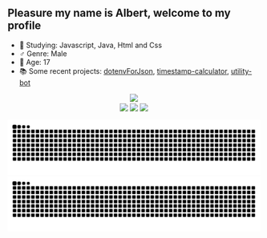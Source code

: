 ## Pleasure my name is Albert, welcome to my profile

- 🌱 Studying: Javascript, Java, Html and Css
- ♂️ Genre: Male
- 🍰 Age: 17
- 📚 Some recent projects: [dotenvForJson](https://github.com/HarukaYamamoto0/dotenvForJson), [timestamp-calculator](https://github.com/HarukaYamamoto0/timestamp-calculator), [utility-bot](https://github.com/HarukaYamamoto0/utility-bot)

<div align="center">
  <img height="180em" src="https://github-readme-stats.vercel.app/api?username=HarukaYamamoto0&show_icons=true&theme=github_dark&include_all_commits=true&count_private=true"/>
</div>

<div align="center"> 
  <a href="https://youtube.com/channel/UC91TMKN7AAh3XttXx_vpQMA" target="_blank"><img src="https://img.shields.io/badge/YouTube-FF0000?style=for-the-badge&logo=youtube&logoColor=white" target="_blank"></a>
  <a href="https://discord.gg/Eg73WUt6Ak" target="_blank"><img src="https://img.shields.io/badge/Discord-7289DA?style=for-the-badge&logo=discord&logoColor=white" target="_blank"></a> 
  <a href="mailto: antonioalbert344@gmail.com"><img src="https://img.shields.io/badge/-Gmail-%23333?style=for-the-badge&logo=gmail&logoColor=white" target="_blank"></a>
</div>

![github contribution grid snake animation](https://raw.githubusercontent.com/HarukaYamamoto0/HarukaYamamoto0/output/github-contribution-grid-snake-dark.svg#gh-dark-mode-only)![github contribution grid snake animation](https://raw.githubusercontent.com/HarukaYamamoto0/HarukaYamamoto0/output/github-contribution-grid-snake.svg#gh-light-mode-only)
